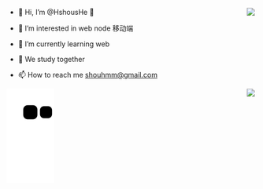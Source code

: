 - 👋 Hi, I’m @HshousHe 👋 <img src="https://cdn.jsdelivr.net/gh/cexll/staticfile@main/images/huaji.gif" align="right" height="50" />

- 👀 I’m interested in web node 移动端
- 🌱 I’m currently learning web
- 💞️ We study together
- 📫 How to reach me shouhmm@gmail.com

![snake](https://raw.githubusercontent.com/mowtwo/mowtwo/e02244409f36f107b2202ca03d5819600c2b6b56/assets/github-contribution-grid-snake.svg)
<img src="http://a1.qpic.cn/psc?/V5244MpB3nMZYR3LcQrS4LWCEm42Vnct/MgefXoixntJCvPruFHdJTSeZOBeTDouujx*LAyb95sRQzdYFU3XE7Ri4X4qJJp9kwyp75JrA3QMXpe9E5Rn7L9yZkp1x4msmNNu2NUBAkFU!/b&ek=1&kp=1&pt=0&bo=uAG4AbgBuAECEDQ!&tl=1&vuin=1597344758&tm=1724724000&dis_t=1724724419&dis_k=9ce119bf0fd561d175e5f0f1dbfb28a1&sce=60-1-1&rf=0-0" align="right" height="250" />
<!-- ![top-lang](https://github-readme-stats.vercel.app/api/top-langs/?username=HshousHe&layout=compact)

![stat](https://github-readme-stats.vercel.app/api?username=HshousHe) -->

<!-- ![Anurag's github stats](https://github-readme-stats.vercel.app/api?username=cexll&show_icons=true&icon_color=805AD5&text_color=718096&bg_color=ffffff&hide_title=true) -->
<!-- ![](https://github-profile-summary-cards.vercel.app/api/cards/profile-details?username=cexll&theme=github) -->

<!-- ![](https://github-profile-summary-cards.vercel.app/api/cards/repos-per-language?username=HshousHe&theme=github)
![](https://github-profile-summary-cards.vercel.app/api/cards/most-commit-language?username=HshousHe&theme=github)
![](https://github-profile-summary-cards.vercel.app/api/cards/stats?username=HshousHe&theme=github)
![](https://github-profile-summary-cards.vercel.app/api/cards/productive-time?username=HshousHe&theme=github) -->
<!---
HshousHe/HshousHe is a ✨ special ✨ repository because its `README.md` (this file) appears on your GitHub profile.
You can click the Preview link to take a look at your changes.
--->
